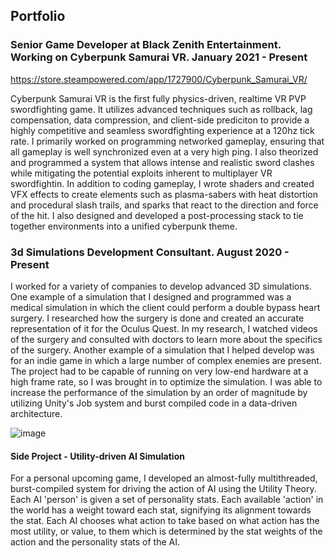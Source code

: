 ## Portfolio

### Senior Game Developer at Black Zenith Entertainment. Working on Cyberpunk Samurai VR. January 2021 - Present
https://store.steampowered.com/app/1727900/Cyberpunk_Samurai_VR/

Cyberpunk Samurai VR is the first fully physics-driven, realtime VR PVP swordfighting game. It utilizes advanced techniques such as rollback, lag compensation, data compression, and client-side prediciton to provide a highly competitive and seamless swordfighting experience at a 120hz tick rate. I primarily worked on programming networked gameplay, ensuring that all gameplay is well synchronized even at a very high ping. I also theorized and programmed a system that allows intense and realistic sword clashes while mitigating the potential exploits inherent to multiplayer VR swordfightin. 
In addition to coding gameplay, I wrote shaders and created VFX effects to create elements such as plasma-sabers with heat distortion and procedural slash trails, and sparks that react to the direction and force of the hit. I also designed and developed a post-processing stack to tie together environments into a unified cyberpunk theme. 

### 3d Simulations Development Consultant. August 2020 - Present
I worked for a variety of companies to develop advanced 3D simulations. One example of a simulation that I designed and programmed was a medical simulation in which the client could perform a double bypass heart surgery. I researched how the surgery is done and created an accurate representation of it for the Oculus Quest. In my research, I watched videos of the surgery and consulted with doctors to learn more about the specifics of the surgery. Another example of a simulation that I helped develop was for an indie game in which a large number of complex enemies are present. The project had to be capable of running on very low-end hardware at a high frame rate, so I was brought in to optimize the simulation. I was able to increase the performance of the simulation by an order of magnitude by utilizing Unity's Job system and burst compiled code in a data-driven architecture.

![image](https://user-images.githubusercontent.com/104055906/164169867-1e0b32b7-b4e6-4aac-98da-f466f56d7e91.png)


#### Side Project - Utility-driven AI Simulation
For a personal upcoming game, I developed an almost-fully multithreaded, burst-compiled system for driving the action of AI using the Utility Theory. Each AI 'person' is given a set of personality stats. Each available 'action' in the world has a weight toward each stat, signifying its alignment towards the stat. Each AI chooses what action to take based on what action has the most utility, or value, to them which is determined by the stat weights of the action and the personality stats of the AI.
